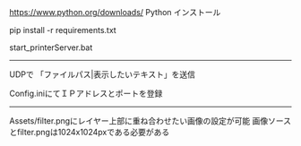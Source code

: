 https://www.python.org/downloads/
Python インストール

pip install -r requirements.txt

start_printerServer.bat

---------------------------------------

UDPで
「ファイルパス|表示したいテキスト」を送信

Config.iniにてＩＰアドレスとポートを登録

---------------------------------------

Assets/filter.pngにレイヤー上部に重ね合わせたい画像の設定が可能
画像ソースとfilter.pngは1024x1024pxである必要がある
